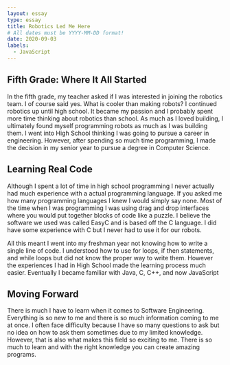 ```yaml
---
layout: essay
type: essay
title: Robotics Led Me Here
# All dates must be YYYY-MM-DD format!
date: 2020-09-03
labels:
  - JavaScript
---
```


## Fifth Grade: Where It All Started
In the fifth grade, my teacher asked if I was interested in joining the robotics team. I of course said yes. What is cooler than making robots? I continued robotics up until high school. It became my passion and I probably spent more time thinking about robotics than school. As much as I loved building, I ultimately found myself programming robots as much as I was building them. I went into High School thinking I was going to pursue a career in engineering. However, after spending so much time programming, I made the decision in my senior year to pursue a degree in Computer Science.

## Learning Real Code

Although I spent a lot of time in high school programming I never actually had much experience with a actual programming language. If you asked me how many programming languages I knew I would simply say none. Most of the time when I was programming I was using drag and drop interfaces where you would put together blocks of code like a puzzle. I believe the software we used was called EasyC and is based off the C language. I did have some experience with C but I never had to use it for our robots.

All this meant I went into my freshman year not knowing how to write a single line of code. I understood how to use for loops, if then statements, and while loops but did not know the proper way to write them. However the experiences I had in High School made the learning process much easier. Eventually I became familiar with Java, C, C++, and now JavaScript

## Moving Forward

There is much I have to learn when it comes to Software Engineering. Everything is so new to me and there is so much information coming to me at once. I often face difficulty because I have so many questions to ask but no idea on how to ask them sometimes due to my limited knowledge. However, that is also what makes this field so exciting to me. There is so much to learn and with the right knowledge you can create amazing programs.

